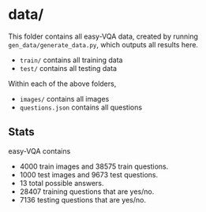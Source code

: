 # data/

This folder contains all easy-VQA data, created by running `gen_data/generate_data.py`, which outputs all results here.

- `train/` contains all training data
- `test/` contains all testing data

Within each of the above folders,

- `images/` contains all images
- `questions.json` contains all questions

## Stats

easy-VQA contains

- 4000 train images and 38575 train questions.
- 1000 test images and 9673 test questions.
- 13 total possible answers.
- 28407 training questions that are yes/no.
- 7136 testing questions that are yes/no.
